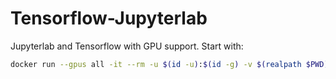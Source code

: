 # Tensorflow-Jupyterlab

Jupyterlab and Tensorflow with GPU support. Start with:

```bash
docker run --gpus all -it --rm -u $(id -u):$(id -g) -v $(realpath $PWD):/tf/notebooks -p 8888:8888 bunop/tensorflow-jupyterlab:latest
```
